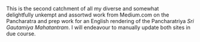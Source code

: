 This is the second catchment of all my diverse and somewhat delightfully unkempt and assortwd work from Medium.com on the Pancharatra and prep work for an English rendering of the Pancharatriya *Sri Gautamiya Mahatantram*. I will endeavour to manually update both sites in due course.
